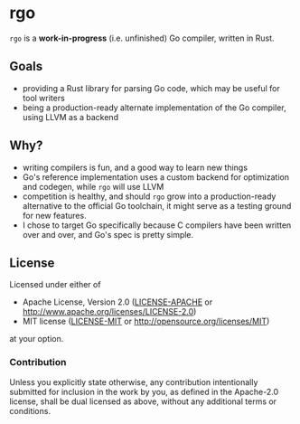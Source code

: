 # rgo

`rgo` is a **work-in-progress** (i.e. unfinished) Go compiler, written in Rust.

## Goals

- providing a Rust library for parsing Go code, which may be useful for tool
  writers
- being a production-ready alternate implementation of the Go compiler, using
  LLVM as a backend

## Why?

- writing compilers is fun, and a good way to learn new things
- Go's reference implementation uses a custom backend for optimization and
  codegen, while `rgo` will use LLVM
- competition is healthy, and should `rgo` grow into a production-ready
  alternative to the official Go toolchain, it might serve as a testing ground
  for new features.
- I chose to target Go specifically because C compilers have been written over
  and over, and Go's spec is pretty simple.

## License

Licensed under either of

 * Apache License, Version 2.0 ([LICENSE-APACHE](LICENSE-APACHE) or
   http://www.apache.org/licenses/LICENSE-2.0)
 * MIT license ([LICENSE-MIT](LICENSE-MIT) or
   http://opensource.org/licenses/MIT)

at your option.

### Contribution

Unless you explicitly state otherwise, any contribution intentionally submitted
for inclusion in the work by you, as defined in the Apache-2.0 license, shall be
dual licensed as above, without any additional terms or conditions.
